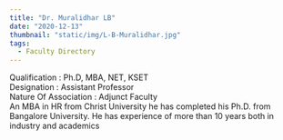 ```yaml
---
title: "Dr. Muralidhar LB"
date: "2020-12-13"
thumbnail: "static/img/L-B-Muralidhar.jpg"
tags:
  - Faculty Directory
---
```


Qualification : Ph.D, MBA, NET, KSET  
Designation : Assistant Professor  
Nature Of Association : Adjunct Faculty  
An MBA in HR from Christ University he has completed his Ph.D. from Bangalore University. He has experience of more than 10 years both in industry and academics
